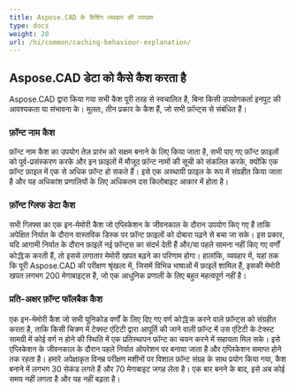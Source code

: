 ```yaml
---
title: Aspose.CAD के कैशिंग व्यवहार की व्याख्या
type: docs
weight: 20
url: /hi/common/caching-behaviour-explanation/
---
```



## **Aspose.CAD डेटा को कैसे कैश करता है**

Aspose.CAD द्वारा किया गया सभी कैश पूरी तरह से स्वचालित है, बिना किसी उपयोगकर्ता इनपुट की आवश्यकता या संभावना के। मूलतः, तीन प्रकार के कैश हैं, जो सभी फ़ॉन्ट्स से संबंधित हैं।

### **फ़ॉन्ट नाम कैश**

फ़ॉन्ट नाम कैश का उपयोग तेज़ प्रारंभ को सक्षम बनाने के लिए किया जाता है, सभी पाए गए फ़ॉन्ट फ़ाइलों को पूर्व-प्रसंस्करण करके और इन फ़ाइलों में मौजूद फ़ॉन्ट नामों की सूची को संकलित करके, क्योंकि एक फ़ॉन्ट फ़ाइल में एक से अधिक फ़ॉन्ट हो सकते हैं। इसे एक अस्थायी फ़ाइल के रूप में संग्रहीत किया जाता है और यह अधिकांश प्रणालियों के लिए अधिकतम दस किलोबाइट आकार में होता है।

### **फ़ॉन्ट ग्लिफ डेटा कैश**

सभी ग्लिफ्स का एक इन-मेमोरी कैश जो एप्लिकेशन के जीवनकाल के दौरान उपयोग किए गए हैं ताकि अपेक्षित निर्यात के दौरान वास्तविक डिस्क पर फ़ॉन्ट फ़ाइलों को दोबारा पढ़ने से बचा जा सके। इस प्रकार, यदि आगामी निर्यात के दौरान फ़ाइलें नई फ़ॉन्ट्स का संदर्भ देती हैं और/या पहले सामना नहीं किए गए वर्णों को含क करती हैं, तो इससे लगातार मेमोरी खपत बढ़ने का परिणाम होगा। हालांकि, व्यवहार में, यहां तक कि पूरी 
Aspose.CAD की परीक्षण श्रृंखला में, जिसमें विभिन्न भाषाओं में फ़ाइलें शामिल हैं, इसकी मेमोरी खपत लगभग 200 मेगाबाइट्स है, जो एक आधुनिक प्रणाली के लिए बहुत महत्वपूर्ण नहीं है।

### **प्रति-अक्षर फ़ॉन्ट फॉलबैक कैश**

एक इन-मेमोरी कैश जो सभी यूनिकोड वर्णों के लिए दिए गए वर्ण को含क करने वाले फ़ॉन्ट्स को संग्रहीत करता है, ताकि किसी चित्रण में टेक्स्ट एंटिटी द्वारा आपूर्ति की जाने वाली फ़ॉन्ट में उस एंटिटी के टेक्स्ट सामग्री में कोई वर्ण न होने की स्थिति में एक प्रतिस्थापन फ़ॉन्ट का चयन करने में सहायता मिल सके। इसे एप्लिकेशन के जीवनकाल के दौरान पहले निर्यात ऑपरेशन पर बनाया जाता है और एप्लिकेशन समाप्त होने तक रहता है। हमारे अपेक्षाकृत विनम्र परीक्षण मशीनों पर विशाल फ़ॉन्ट संग्रह के साथ प्रयोग किया गया, कैश बनाने में लगभग 30 सेकंड लगते हैं और 70 मेगाबाइट जगह लेता है। एक बार बनने के बाद, इसे अब कोई समय नहीं लगता है और यह नहीं बढ़ता है।
